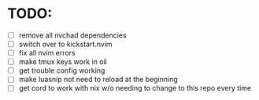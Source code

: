 
# TODO:
- [ ] remove all nvchad dependencies
- [ ] switch over to kickstart.nvim
- [ ] fix all nvim errors
- [ ] make tmux keys work in oil
- [ ] get trouble config working
- [ ] make luasnip not need to reload at the beginning
- [ ] get cord to work with nix w/o needing to change to this repo every time
